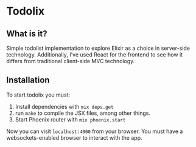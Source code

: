 # Todolix
## What is it?
Simple todolist implementation to explore Elixir as a choice in server-side technology. Additionally, I've used React for the frontend to see how it differs from traditional client-side MVC technology.

## Installation
To start todolix you must:

1. Install dependencies with `mix deps.get`
2. run `make` to compile the JSX files, among other things.
3. Start Phoenix router with `mix phoenix.start`

Now you can visit `localhost:4000` from your browser. You must have a websockets-enabled browser to interact with the app.

